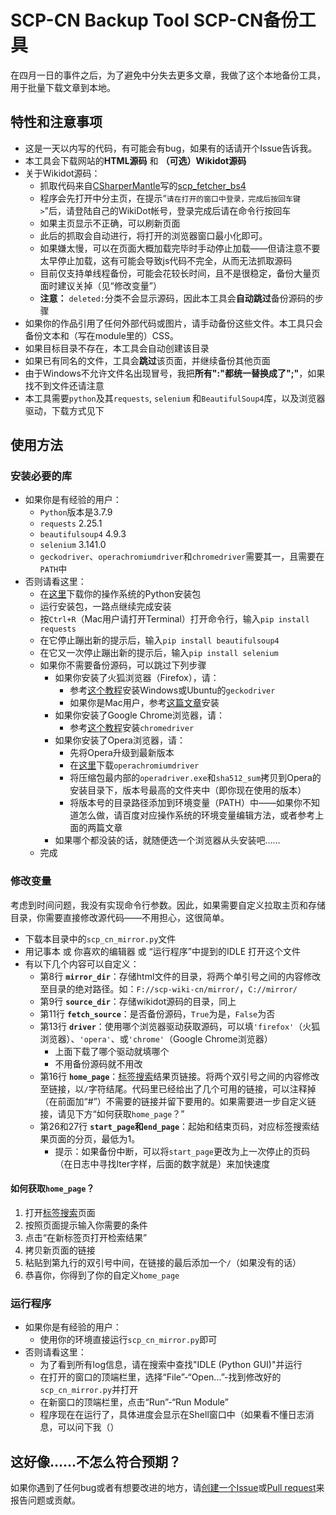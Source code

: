 # SCP-CN Backup Tool SCP-CN备份工具

在四月一日的事件之后，为了避免中分失去更多文章，我做了这个本地备份工具，用于批量下载文章到本地。

## 特性和注意事项
* 这是一天以内写的代码，有可能会有bug，如果有的话请开个Issue告诉我。
* 本工具会下载网站的**HTML源码** 和 **（可选）Wikidot源码**
* 关于Wikidot源码：
    * 抓取代码来自[CSharperMantle](https://github.com/CSharperMantle)写的[scp_fetcher_bs4](https://github.com/CSharperMantle/scp_fetcher_bs4/)
    * 程序会先打开中分主页，在提示“`请在打开的窗口中登录，完成后按回车键>`”后，请登陆自己的WikiDot帐号，登录完成后请在命令行按回车
    * 如果主页显示不正确，可以刷新页面
    * 此后的抓取会自动进行，将打开的浏览器窗口最小化即可。
    * 如果嫌太慢，可以在页面大概加载完毕时手动停止加载——但请注意不要太早停止加载，这有可能会导致js代码不完全，从而无法抓取源码
    * 目前仅支持单线程备份，可能会花较长时间，且不是很稳定，备份大量页面时建议关掉（见“修改变量”）
    * **注意：** `deleted:`分类不会显示源码，因此本工具会**自动跳过**备份源码的步骤
* 如果你的作品引用了任何外部代码或图片，请手动备份这些文件。本工具只会备份文本和（写在module里的）CSS。
* 如果目标目录不存在，本工具会自动创建该目录
* 如果已有同名的文件，工具会**跳过**该页面，并继续备份其他页面
* 由于Windows不允许文件名出现冒号，我把**所有":"都统一替换成了";"**，如果找不到文件还请注意
* 本工具需要`python`及其`requests`, `selenium` 和`BeautifulSoup4`库，以及浏览器驱动，下载方式见下

## 使用方法

### 安装必要的库
* 如果你是有经验的用户：
    * `Python`版本是3.7.9
    * `requests` 2.25.1
    * `beautifulsoup4` 4.9.3
    * `selenium` 3.141.0
    * `geckodriver`、`operachromiumdriver`和`chromedriver`需要其一，且需要在`PATH`中
* 否则请看这里：
    * 在[这里](https://www.python.org/downloads/release/python-379/#Files)下载你的操作系统的Python安装包
    * 运行安装包，一路点继续完成安装
    * 按`Ctrl+R`（Mac用户请打开Terminal）打开命令行，输入`pip install requests`
    * 在它停止蹦出新的提示后，输入`pip install beautifulsoup4`
    * 在它又一次停止蹦出新的提示后，输入`pip install selenium`
    * 如果你不需要备份源码，可以跳过下列步骤
        * 如果你安装了火狐浏览器（Firefox），请：
            * 参考[这个教程](https://blog.csdn.net/rhx_qiuzhi/article/details/80296801)安装Windows或Ubuntu的`geckodriver`
            * 如果你是Mac用户，参考[这篇文章](https://blog.csdn.net/vulnerableyears/article/details/92016645)安装
        * 如果你安装了Google Chrome浏览器，请：
            * 参考[这个教程](https://www.jianshu.com/p/dc0336a0bf50)安装`chromedriver`
        * 如果你安装了Opera浏览器，请：
            * 先将Opera升级到最新版本
            * 在[这里](https://github.com/operasoftware/operachromiumdriver/releases)下载`operachromiumdriver`
            * 将压缩包最内部的`operadriver.exe`和`sha512_sum`拷贝到Opera的安装目录下，版本号最高的文件夹中（即你现在使用的版本）
            * 将版本号的目录路径添加到环境变量（PATH）中——如果你不知道怎么做，请百度对应操作系统的环境变量编辑方法，或者参考上面的两篇文章
        * 如果哪个都没装的话，就随便选一个浏览器从头安装吧……
    * 完成

### 修改变量
考虑到时间问题，我没有实现命令行参数。因此，如果需要自定义拉取主页和存储目录，你需要直接修改源代码——不用担心，这很简单。

* 下载本目录中的`scp_cn_mirror.py`文件
* 用记事本 或 你喜欢的编辑器 或 “运行程序”中提到的IDLE 打开这个文件
* 有以下几个内容可以自定义：
    * 第8行 **`mirror_dir`**：存储html文件的目录，将两个单引号之间的内容修改至目录的绝对路径。如：`F://scp-wiki-cn/mirror/`，`C://mirror/`
    * 第9行 **`source_dir`**：存储wikidot源码的目录，同上
    * 第11行 **`fetch_source`**：是否备份源码，`True`为是，`False`为否
    * 第13行 **`driver`**：使用哪个浏览器驱动获取源码，可以填`'firefox'`（火狐浏览器）、`'opera'`、或`'chrome'`（Google Chrome浏览器）
        * 上面下载了哪个驱动就填哪个
        * 不用备份源码就不用改
    * 第16行 **`home_page`**：[标签搜索](http://scp-wiki-cn.wikidot.com/tag-search)结果页链接。将两个双引号之间的内容修改至链接，以`/`字符结尾。代码里已经给出了几个可用的链接，可以注释掉（在前面加“#”）不需要的链接并留下要用的。如果需要进一步自定义链接，请见下方“如何获取`home_page`？”
    * 第26和27行 **`start_page`**和**`end_page`**：起始和结束页码，对应标签搜索结果页面的分页，最低为1。
        * 提示：如果备份中断，可以将`start_page`更改为上一次停止的页码（在日志中寻找Iter字样，后面的数字就是）来加快速度

#### 如何获取`home_page`？
1. 打开[标签搜索](http://scp-wiki-cn.wikidot.com/tag-search)页面
2. 按照页面提示输入你需要的条件
3. 点击“在新标签页打开检索结果”
4. 拷贝新页面的链接
5. 粘贴到第九行的双引号中间，在链接的最后添加一个`/`（如果没有的话）
6. 恭喜你，你得到了你的自定义`home_page`

### 运行程序
* 如果你是有经验的用户：
   * 使用你的环境直接运行`scp_cn_mirror.py`即可
* 否则请看这里：
   * 为了看到所有log信息，请在搜索中查找"IDLE (Python GUI)"并运行
   * 在打开的窗口的顶端栏里，选择“File”-“Open...”-找到修改好的`scp_cn_mirror.py`并打开
   * 在新窗口的顶端栏里，点击“Run”-“Run Module”
   * 程序现在在运行了，具体进度会显示在Shell窗口中（如果看不懂日志消息，可以问下我（）

## 这好像……不怎么符合预期？
如果你遇到了任何bug或者有想要改进的地方，请[创建一个Issue](https://github.com/Cynthia7979/tools-programs/issues/new)或[Pull request](https://github.com/Cynthia7979/tools-programs/compare)来报告问题或贡献。
